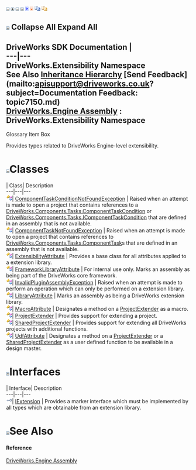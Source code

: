 ![](dotnetimages/collapse.gif) ![](dotnetimages/expand.gif) ![](dotnetimages/collapse.gif) ![](dotnetimages/expand.gif) ![](dotnetimages/drpdown.gif) ![](dotnetimages/drpdown_orange.gif) ![](dotnetimages/copycode.gif) ![](dotnetimages/copycodeHighlight.gif)

![](dotnetimages/collapse.gif) Collapse All Expand All  
---  
DriveWorks SDK Documentation  |   
---|---  
DriveWorks.Extensibility Namespace   
See Also [Inheritance Hierarchy](topic7151.md) [Send Feedback](mailto:apisupport@driveworks.co.uk?subject=Documentation Feedback: topic7150.md)  
[DriveWorks.Engine Assembly](topic2156.md) : DriveWorks.Extensibility Namespace  
---  
  
Glossary Item Box

Provides types related to DriveWorks Engine-level extensibility. 

# ![](dotnetimages/collapse.gif)Classes

| Class| Description  
---|---|---  
![Class](dotnetimages/Class.gif)| [ComponentTaskConditionNotFoundException](topic7157.md) | Raised when an attempt is made to open a project that contains references to a [DriveWorks.Components.Tasks.ComponentTaskCondition](topic6493.md) or [DriveWorks.Components.Tasks.IComponentTaskCondition](topic6399.md) that are defined in an assembly that is not available.  
![Class](dotnetimages/Class.gif)| [ComponentTaskNotFoundException](topic7167.md) | Raised when an attempt is made to open a project that contains references to [DriveWorks.Components.Tasks.ComponentTask](topic6407.md)s that are defined in an assembly that is not available.  
![Class](dotnetimages/Class.gif)| [ExtensibilityAttribute](topic7177.md) | Provides a base class for all attributes applied to a extension library.  
![Class](dotnetimages/Class.gif)| [FrameworkLibraryAttribute](topic7183.md) | For internal use only. Marks an assembly as being part of the DriveWorks core framework.  
![Class](dotnetimages/Class.gif)| [InvalidPluginAssemblyException](topic7191.md) | Raised when an attempt is made to perform an operation which can only be performed on a extension library.  
![Class](dotnetimages/Class.gif)| [LibraryAttribute](topic7201.md) | Marks an assembly as being a DriveWorks extension library.  
![Class](dotnetimages/Class.gif)| [MacroAttribute](topic7225.md) | Designates a method on a [ProjectExtender](topic7232.md) as a macro.  
![Class](dotnetimages/Class.gif)| [ProjectExtender](topic7232.md) | Provides support for extending a project.  
![Class](dotnetimages/Class.gif)| [SharedProjectExtender](topic7248.md) | Provides support for extending all DriveWorks projects with additional functions.  
![Class](dotnetimages/Class.gif)| [UdfAttribute](topic7256.md) | Designates a method on a [ProjectExtender](topic7232.md) or a [SharedProjectExtender](topic7248.md) as a user defined function to be available in a design master.  
  
# ![](dotnetimages/collapse.gif)Interfaces

| Interface| Description  
---|---|---  
![Interface](dotnetimages/Interface.gif)| [IExtension](topic7152.md) | Provides a marker interface which must be implemented by all types which are obtainable from an extension library.  
  
# ![](dotnetimages/collapse.gif)See Also

#### Reference

[DriveWorks.Engine Assembly](topic2156.md)



